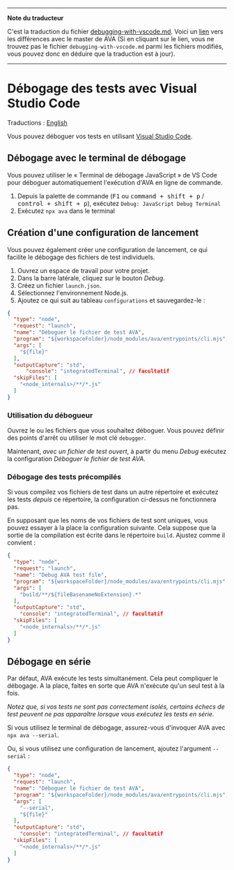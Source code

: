 ___
**Note du traducteur**

C'est la traduction du fichier [debugging-with-vscode.md](https://github.com/avajs/ava/blob/main/docs/recipes/debugging-with-vscode.md). Voici un [lien](https://github.com/avajs/ava/compare/91f5254d7bfb6c658d0e89f48a852b92b70e31da...main#diff-1e7f3c0d41918f918d18ac976d8ac2abeb66daea695023d07ed56df2e7c72da4) vers les différences avec le master de AVA (Si en cliquant sur le lien, vous ne trouvez pas le fichier `debugging-with-vscode.md` parmi les fichiers modifiés, vous pouvez donc en déduire que la traduction est à jour).
___
# Débogage des tests avec Visual Studio Code

Traductions : [English](https://github.com/avajs/ava/blob/main/docs/recipes/debugging-with-vscode.md)

Vous pouvez déboguer vos tests en utilisant [Visual Studio Code](https://code.visualstudio.com/).

## Débogage avec le terminal de débogage

Vous pouvez utiliser le « Terminal de débogage JavaScript » de VS Code pour déboguer automatiquement l'exécution d'AVA en ligne de commande.

1. Depuis la palette de commande (<kbd>F1</kbd> ou <kbd>command + shift + p</kbd> / <kbd>control + shift + p</kbd>), exécutez `Debug: JavaScript Debug Terminal`
2. Exécutez `npx ava` dans le terminal

## Création d'une configuration de lancement

Vous pouvez également créer une configuration de lancement, ce qui facilite le débogage des fichiers de test individuels.

1. Ouvrez un espace de travail pour votre projet.
1. Dans la barre latérale, cliquez sur le bouton *Debug*.
1. Créez un fichier `launch.json`.
1. Sélectionnez l'environnement Node.js.
1. Ajoutez ce qui suit au tableau `configurations` et sauvegardez-le :

  ```json
  {
    "type": "node",
    "request": "launch",
    "name": "Déboguer le fichier de test AVA",
    "program": "${workspaceFolder}/node_modules/ava/entrypoints/cli.mjs",
    "args": [
      "${file}"
    ],
    "outputCapture": "std",
		"console": "integratedTerminal", // facultatif
    "skipFiles": [
      "<node_internals>/**/*.js"
    ]
  }
  ```

### Utilisation du débogueur

Ouvrez le ou les fichiers que vous souhaitez déboguer. Vous pouvez définir des points d'arrêt ou utiliser le mot clé `debugger`.

Maintenant, *avec un fichier de test ouvert*, à partir du menu *Debug* exécutez la configuration *Déboguer le fichier de test AVA*.

### Débogage des tests précompilés

Si vous compilez vos fichiers de test dans un autre répertoire et exécutez les tests *depuis* ce répertoire, la configuration ci-dessus ne fonctionnera pas.

En supposant que les noms de vos fichiers de test sont uniques, vous pouvez essayer à la place la configuration suivante. Cela suppose que la sortie de la compilation est écrite dans le répertoire `build`. Ajustez comme il convient :


```json
{
  "type": "node",
  "request": "launch",
  "name": "Debug AVA test file",
  "program": "${workspaceFolder}/node_modules/ava/entrypoints/cli.mjs",
  "args": [
    "build/**/${fileBasenameNoExtension}.*"
  ],
  "outputCapture": "std",
	"console": "integratedTerminal", // facultatif
  "skipFiles": [
    "<node_internals>/**/*.js"
  ]
}
```

## Débogage en série

Par défaut, AVA exécute les tests simultanément. Cela peut compliquer le débogage. A la place, faites en sorte que AVA n'exécute qu'un seul test à la fois.

*Notez que, si vos tests ne sont pas correctement isolés, certains échecs de test peuvent ne pas apparaître lorsque vous exécutez les tests en série.*

Si vous utilisez le terminal de débogage, assurez-vous d'invoquer AVA avec `npx ava --serial`.

Ou, si vous utilisez une configuration de lancement, ajoutez l'argument `--serial` :

```json
{
  "type": "node",
  "request": "launch",
  "name": "Déboguer le fichier de test AVA",
  "program": "${workspaceFolder}/node_modules/ava/entrypoints/cli.mjs",
  "args": [
    "--serial",
    "${file}"
  ],
  "outputCapture": "std",
	"console": "integratedTerminal", // facultatif
  "skipFiles": [
    "<node_internals>/**/*.js"
  ]
}
```
